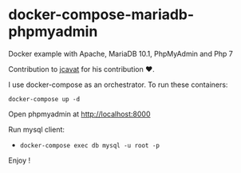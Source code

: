 # docker-compose-mariadb-phpmyadmin

Docker example with Apache, MariaDB 10.1, PhpMyAdmin and Php 7

Contribution to [jcavat](https://github.com/jcavat/docker-lamp) for his contribution :heart:.

I use docker-compose as an orchestrator. To run these containers:

```
docker-compose up -d
```

Open phpmyadmin at [http://localhost:8000](http://localhost:8000)

Run mysql client:

- `docker-compose exec db mysql -u root -p` 

Enjoy !
